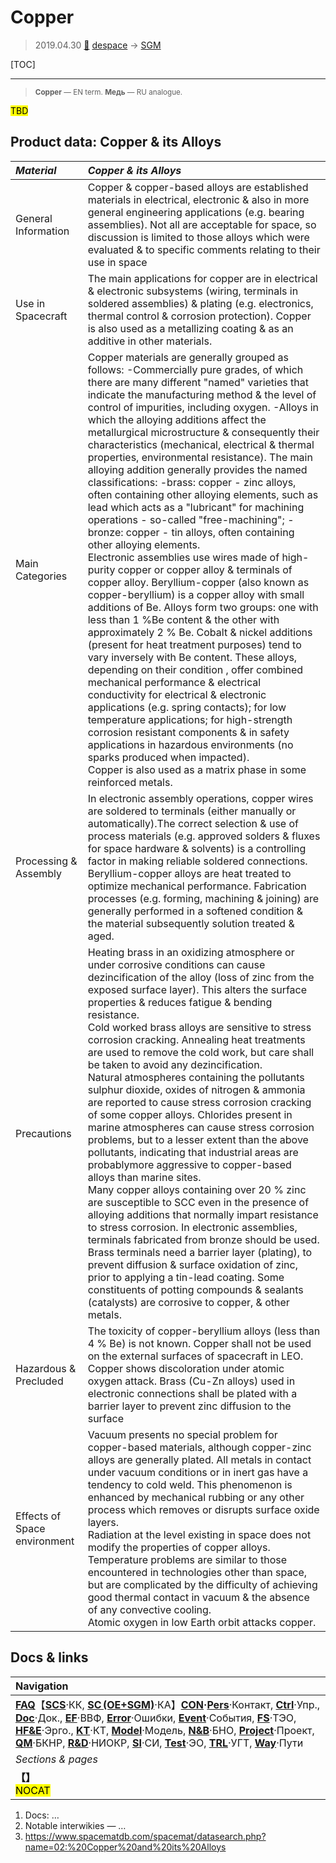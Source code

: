 # Copper
> 2019.04.30 [🚀](../index/index.md) [despace](index.md) → [SGM](sc.md)

[TOC]

---

> <small>**Copper** — EN term. **Медь** — RU analogue.</small>

<mark>TBD</mark>



## Product data: Copper & its Alloys

|*Material*|*Copper & its Alloys*|
|:--|:--|
|General Information|Copper & copper-based alloys are established materials in electrical, electronic & also in more general engineering applications (e.g. bearing assemblies). Not all are acceptable for space, so discussion is limited to those alloys which were evaluated & to specific comments relating to their use in space|
|Use in Spacecraft|The main applications for copper are in electrical & electronic subsystems (wiring, terminals in soldered assemblies) & plating (e.g. electronics, thermal control & corrosion protection). Copper is also used as a metallizing coating & as an additive in other materials.|
|Main Categories|Copper materials are generally grouped as follows: -Commercially pure grades, of which there are many different "named" varieties that indicate the manufacturing method & the level of control of impurities, including oxygen. -Alloys in which the alloying additions affect the metallurgical microstructure & consequently their characteristics (mechanical, electrical & thermal properties, environmental resistance). The main alloying addition generally provides the named classifications: -brass: copper - zinc alloys, often containing other alloying elements, such as lead which acts as a "lubricant" for machining operations - so-called "free-machining"; -bronze: copper - tin alloys, often containing other alloying elements.<br> Electronic assemblies use wires made of high-purity copper or copper alloy & terminals of copper alloy. Beryllium-copper (also known as copper-beryllium) is a copper alloy with small additions of Be. Alloys form two groups: one with less than 1 %Be content & the other with approximately 2 % Be. Cobalt & nickel additions (present for heat treatment purposes) tend to vary inversely with Be content. These alloys, depending on their condition , offer combined mechanical performance & electrical conductivity for electrical & electronic applications (e.g. spring contacts); for low temperature applications; for high-strength corrosion resistant components & in safety applications in hazardous environments (no sparks produced when impacted).<br> Copper is also used as a matrix phase in some reinforced metals.|
|Processing & Assembly|In electronic assembly operations, copper wires are soldered to terminals (either manually or automatically).The correct selection & use of process materials (e.g. approved solders & fluxes for space hardware & solvents) is a controlling factor in making reliable soldered connections. Beryllium-copper alloys are heat treated to optimize mechanical performance. Fabrication processes (e.g. forming, machining & joining) are generally performed in a softened condition & the material subsequently solution treated & aged.|
|Precautions|Heating brass in an oxidizing atmosphere or under corrosive conditions can cause dezincification of the alloy (loss of zinc from the exposed surface layer). This alters the surface properties & reduces fatigue & bending resistance.<br> Cold worked brass alloys are sensitive to stress corrosion cracking. Annealing heat treatments are used to remove the cold work, but care shall be taken to avoid any dezincification.<br> Natural atmospheres containing the pollutants sulphur dioxide, oxides of nitrogen & ammonia are reported to cause stress corrosion cracking of some copper alloys. Chlorides present in marine atmospheres can cause stress corrosion problems, but to a lesser extent than the above pollutants, indicating that industrial areas are probablymore aggressive to copper-based alloys than marine sites.<br> Many copper alloys containing over 20 % zinc are susceptible to SCC even in the presence of alloying additions that normally impart resistance to stress corrosion. In electronic assemblies, terminals fabricated from bronze should be used. Brass terminals need a barrier layer (plating), to prevent diffusion & surface oxidation of zinc, prior to applying a tin-lead coating. Some constituents of potting compounds & sealants (catalysts) are corrosive to copper, & other metals.|
|Hazardous & Precluded|The toxicity of copper-beryllium alloys (less than 4 % Be) is not known. Copper shall not be used on the external surfaces of spacecraft in LEO. Copper shows discoloration under atomic oxygen attack. Brass (Cu-Zn alloys) used in electronic connections shall be plated with a barrier layer to prevent zinc diffusion to the surface|
|Effects of Space environment|Vacuum presents no special problem for copper-based materials, although copper-zinc alloys are generally plated. All metals in contact under vacuum conditions or in inert gas have a tendency to cold weld. This phenomenon is enhanced by mechanical rubbing or any other process which removes or disrupts surface oxide layers.<br> Radiation at the level existing in space does not modify the properties of copper alloys. Temperature problems are similar to those encountered in technologies other than space, but are complicated by the difficulty of achieving good thermal contact in vacuum & the absence of any convective cooling.<br> Atomic oxygen in low Earth orbit attacks copper.|



<p style="page-break-after:always"> </p>

## Docs & links
|Navigation|
|:--|
|**[FAQ](faq.md)**【**[SCS](scs.md)**·КК, **[SC (OE+SGM)](sc.md)**·КА】**[CON](contact.md)·[Pers](person.md)**·Контакт, **[Ctrl](control.md)**·Упр., **[Doc](doc.md)**·Док., **[EF](ef.md)**·ВВФ, **[Error](error.md)**·Ошибки, **[Event](event.md)**·События, **[FS](fs.md)**·ТЭО, **[HF&E](hfe.md)**·Эрго., **[KT](kt.md)**·КТ, **[Model](model.md)**·Модель, **[N&B](nnb.md)**·БНО, **[Project](project.md)**·Проект, **[QM](qm.md)**·БКНР, **[R&D](rnd.md)**·НИОКР, **[SI](si.md)**·СИ, **[Test](test.md)**·ЭО, **[TRL](trl.md)**·УГТ, **[Way](way.md)**·Пути|
|*Sections & pages*|
|**【[](.md)】**<br> <mark>NOCAT</mark>|

   1. Docs: …
   1. Notable interwikies — …
   1. <https://www.spacematdb.com/spacemat/datasearch.php?name=02:%20Copper%20and%20its%20Alloys>
